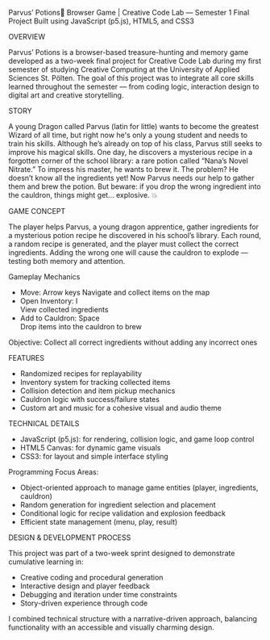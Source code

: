  Parvus’ Potions🧪
Browser Game | Creative Code Lab — Semester 1 Final Project
Built using JavaScript (p5.js), HTML5, and CSS3 

OVERVIEW

Parvus’ Potions is a browser-based treasure-hunting and memory game developed as a two-week final project for Creative Code Lab during my first semester of studying Creative Computing at the University of Applied Sciences St. Pölten.
The goal of this project was to integrate all core skills learned throughout the semester — from coding logic, interaction design to digital art and creative storytelling.

STORY

A young Dragon called Parvus (latin for little) wants to become the greatest Wizard of all time, but right now he's only a young student and needs to train his skills. Although he’s already on top of his class, Parvus still seeks to improve his magical skills. 
One day, he discovers a mysterious recipe in a forgotten corner of the school library: a rare potion called “Nana’s Novel Nitrate.” To impress his master, he wants to brew it. The problem? He doesn’t know all the ingredients yet!
Now Parvus needs our help to gather them and brew the potion. But beware: if you drop the wrong ingredient into the cauldron, things might get... explosive. 💥

GAME CONCEPT

The player helps Parvus, a young dragon apprentice, gather ingredients for a mysterious potion recipe he discovered in his school’s library.
Each round, a random recipe is generated, and the player must collect the correct ingredients.
Adding the wrong one will cause the cauldron to explode — testing both memory and attention.

Gameplay Mechanics
- Move:	Arrow keys
  Navigate and collect items on the map
- Open Inventory:	I	
  View collected ingredients
- Add to Cauldron:	Space	
  Drop items into the cauldron to brew

Objective: Collect all correct ingredients without adding any incorrect ones

FEATURES

- Randomized recipes for replayability
- Inventory system for tracking collected items
- Collision detection and item pickup mechanics
- Cauldron logic with success/failure states
- Custom art and music for a cohesive visual and audio theme

TECHNICAL DETAILS

- JavaScript (p5.js): for rendering, collision logic, and game loop control
- HTML5 Canvas: for dynamic game visuals
- CSS3: for layout and simple interface styling

Programming Focus Areas:

- Object-oriented approach to manage game entities (player, ingredients, cauldron)
- Random generation for ingredient selection and placement
- Conditional logic for recipe validation and explosion feedback
- Efficient state management (menu, play, result)

DESIGN & DEVELOPMENT PROCESS 

This project was part of a two-week sprint designed to demonstrate cumulative learning in:

- Creative coding and procedural generation
- Interactive design and player feedback
- Debugging and iteration under time constraints
- Story-driven experience through code

I combined technical structure with a narrative-driven approach, balancing functionality with an accessible and visually charming design.
